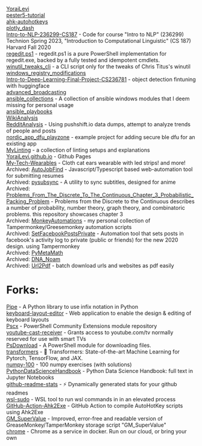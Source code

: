 [YoraiLevi](https://github.com/YoraiLevi/YoraiLevi)  
[pester5-tutorial](https://github.com/YoraiLevi/pester5-tutorial)  
[ahk-autohotkeys](https://github.com/YoraiLevi/ahk-autohotkeys)  
[plotly_dash](https://github.com/YoraiLevi/plotly_dash)  
[Intro-to-NLP-236299-CS187](https://github.com/YoraiLevi/Intro-to-NLP-236299-CS187) - Code for course "Intro to NLP" (236299) Technion Spring 2023, "Introduction to Computational Linguistic" (CS 187) Harvard Fall 2020  
[regedit.ps1](https://github.com/YoraiLevi/regedit.ps1) - regedit.ps1 is a pure PowerShell implementation for regedit.exe, backed by a fully tested and idempotent cmdlets.   
[winutil_tweaks_cli](https://github.com/YoraiLevi/winutil_tweaks_cli) - a CLI script only for the tweaks of Chris Titus's winutil  
[windows_registry_modifications](https://github.com/YoraiLevi/windows_registry_modifications)  
[Intro-to-Deep-Learning-Final-Project-CS236781](https://github.com/YoraiLevi/Intro-to-Deep-Learning-Final-Project-CS236781) - object detection fintuning with huggingface  
[advanced_broadcasting](https://github.com/YoraiLevi/advanced_broadcasting)  
[ansible_collections](https://github.com/YoraiLevi/ansible_collections) - A collection of ansible windows modules that I deem missing for personal usage   
[ansible_playbooks](https://github.com/YoraiLevi/ansible_playbooks)  
[WikiAnalysis](https://github.com/YoraiLevi/WikiAnalysis)  
[RedditAnalysis](https://github.com/YoraiLevi/RedditAnalysis) - Using pushshift.io data dumps, attempt to analyze trends of people and posts  
[nordic_app_dfu_playzone](https://github.com/YoraiLevi/nordic_app_dfu_playzone) - example project for adding secure ble dfu for an existing app  
[MyLinting](https://github.com/YoraiLevi/MyLinting) - a collection of linting setups and explanations   
[YoraiLevi.github.io](https://github.com/YoraiLevi/YoraiLevi.github.io) - Github Pages  
[My-Tech-Wearables](https://github.com/YoraiLevi/My-Tech-Wearables) - Cloth cat ears wearable with led strips! and more!  
Archived: [AutoJobFind](https://github.com/YoraiLevi/AutoJobFind) - Javascript/Typescript based web-automation tool for submitting resumes  
Archived: [pysubsync](https://github.com/YoraiLevi/pysubsync) - A utility to sync subtitles, designed for anime  
Archived: [Problems_From_The_Discrete_To_The_Continuous_Chapter_3_Probabilistic_Packing_Problem](https://github.com/YoraiLevi/Problems_From_The_Discrete_To_The_Continuous_Chapter_3_Probabilistic_Packing_Problem) - Problems from  the Discrete to  the Continuous describes a number of probability, number theory, graph  theory, and combinatoric problems. this repository showcases chapter 3  
Archived: [MonkeyAutomations](https://github.com/YoraiLevi/MonkeyAutomations) - my personal collection of Tampermonkey/Greesemonkey automation scripts  
Archived: [SetFacebookPostsPrivate](https://github.com/YoraiLevi/SetFacebookPostsPrivate) - Automation tool that sets posts in facebook's activity log to private (public or friends) for the new 2020 design. using Tampermonkey  
Archived: [PyMetaMath](https://github.com/YoraiLevi/PyMetaMath)  
Archived: [DNA_Noam](https://github.com/YoraiLevi/DNA_Noam)  
Archived: [Url2Pdf](https://github.com/YoraiLevi/Url2Pdf) - batch download urls and websites as pdf easily  
# Forks:
[Pipe](https://github.com/YoraiLevi/Pipe) - A Python library to use infix notation in Python  
[keyboard-layout-editor](https://github.com/YoraiLevi/keyboard-layout-editor) - Web application to enable the design & editing of keyboard layouts  
[Pscx](https://github.com/YoraiLevi/Pscx) - PowerShell Community Extensions module repository  
[youtube-cast-receiver](https://github.com/YoraiLevi/youtube-cast-receiver) - Grants access to youtube.com/tv normally reserved for use with smart TVs  
[PsDownload](https://github.com/YoraiLevi/PsDownload) - A PowerShell module for downloading files.  
[transformers](https://github.com/YoraiLevi/transformers) - 🤗 Transformers: State-of-the-art Machine Learning for Pytorch, TensorFlow, and JAX.  
[numpy-100](https://github.com/YoraiLevi/numpy-100) - 100 numpy exercises (with solutions)  
[PythonDataScienceHandbook](https://github.com/YoraiLevi/PythonDataScienceHandbook) - Python Data Science Handbook: full text in Jupyter Notebooks  
[github-readme-stats](https://github.com/YoraiLevi/github-readme-stats) - :zap: Dynamically generated stats for your github readmes  
[wsl-sudo](https://github.com/YoraiLevi/wsl-sudo) - WSL tool to run wsl commands in in an elevated process  
[GitHub-Action-Ahk2Exe](https://github.com/YoraiLevi/GitHub-Action-Ahk2Exe) - GitHub Action to compile AutoHotKey scripts using Ahk2Exe  
[GM_SuperValue](https://github.com/YoraiLevi/GM_SuperValue) - Improved, error-free and readable version of GreaseMonkey/TamperMonkey storage script "GM_SuperValue"  
[chrome](https://github.com/YoraiLevi/chrome) - Chrome as a service in docker. Run on our cloud, or bring your own  
